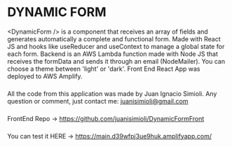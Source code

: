 # DYNAMIC FORM

\<DynamicForm /> is a component that receives an array of fields and generates automatically a complete and functional form.
Made with React JS and hooks like useReducer and useContext to manage a global state for each form.
Backend is an AWS Lambda function made with Node JS that receives the formData and sends it through an email (NodeMailer).
You can choose a theme between 'light' or 'dark'.
Front End React App was deployed to AWS Amplify.

### 

All the code from this application was made by Juan Ignacio Simioli.
Any question or comment, just contact me: juanisimioli@gmail.com

### 
FrontEnd Repo -> https://github.com/juanisimioli/DynamicFormFront

### 
You can test it HERE -> https://main.d39wfpj3ue9huk.amplifyapp.com/
